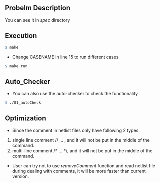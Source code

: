 ## Probelm Description
You can see it in *spec* directory

## Execution

```makefile
$ make
```

* Change CASENAME in line 15 to run different cases

```makefile
$ make run
```

## Auto_Checker
* You can also use the auto-checker to check the functionality

```makefile
$ ./01_autoCheck
```

## Optimization
* Since the comment in netlist files only have following 2 types:
1. single line comment // ... , and it will not be put in the middle of the command.
2. multi-line comment /* ... */, and it will not be put in the middle of the command.

* User can try not to use *removeComment* function and read netlist file during dealing with comments, it will be more faster than current version.